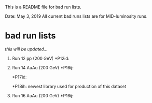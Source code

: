 This is a README file for bad run lists.

Date: May 3, 2019
All current bad runs lists are for MID-luminosity runs.

# bad run lists
*this will be updated...*

1. Run 12 pp (200 GeV)
	*P12id: 

2. Run 14 AuAu (200 GeV)
	*P16ij:

	*P17id:

	*P18ih: newest library used for production of this dataset
	

3. Run 16 AuAu (200 GeV)
	*P16ij:

